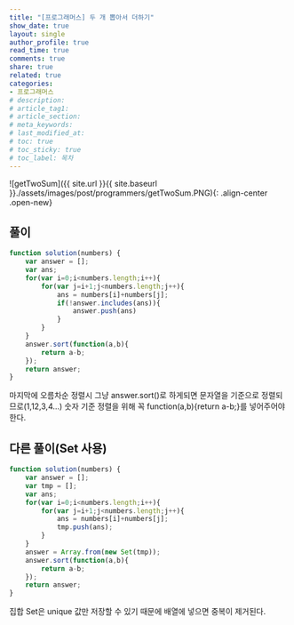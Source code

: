 ```yaml
---
title: "[프로그래머스] 두 개 뽑아서 더하기"
show_date: true
layout: single
author_profile: true
read_time: true
comments: true
share: true
related: true
categories:
- 프로그래머스
# description: 
# article_tag1: 
# article_section: 
# meta_keywords: 
# last_modified_at: 
# toc: true
# toc_sticky: true
# toc_label: 목차
--- 
```


![getTwoSum]({{ site.url }}{{ site.baseurl }}./assets/images/post/programmers/getTwoSum.PNG){: .align-center .open-new}

## 풀이
```js
function solution(numbers) {
    var answer = [];
    var ans;
    for(var i=0;i<numbers.length;i++){
        for(var j=i+1;j<numbers.length;j++){
            ans = numbers[i]+numbers[j];
            if(!answer.includes(ans)){
                answer.push(ans)
            }
        }
    }
    answer.sort(function(a,b){
        return a-b;
    });
    return answer;
}
``` 
마지막에 오름차순 정렬시 그냥 answer.sort()로 하게되면 문자열을 기준으로 정렬되므로(1,12,3,4...) 숫자 기준 정렬을 위해 꼭 function(a,b){return a-b;}를 넣어주어야한다.

## 다른 풀이(Set 사용)
```js
function solution(numbers) {
    var answer = [];
    var tmp = [];
    var ans;
    for(var i=0;i<numbers.length;i++){
        for(var j=i+1;j<numbers.length;j++){
            ans = numbers[i]+numbers[j];
            tmp.push(ans);
        }
    }
    answer = Array.from(new Set(tmp));
    answer.sort(function(a,b){
        return a-b;
    });
    return answer;
}
``` 
집합 Set은 unique 값만 저장할 수 있기 때문에 배열에 넣으면 중복이 제거된다.